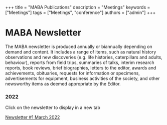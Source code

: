 +++
title = "MABA Publications"
description = "Meetings"
keywords = ["Meetings"]
tags = ["Meetings", "conference"]
authors = ["admin"]
+++

# MABA Newsletter

The MABA newsletter is produced annually or biannually depending on demand and content. It includes a range of items, such as natural history observations and new discoveries (e.g. life histories, caterpillars and adults, behaviour), reports from field trips, summaries of talks, interim research reports, book reviews, brief biographies, letters to the editor, awards and achievements, obituaries, requests for information or specimens, advertisements for equipment, business activities of the society, and other newsworthy items as deemed appropriate by the Editor. 

### 2022

Click on the newsletter to display in a new tab

[Newsletter #1 March 2022](https://docs.google.com/viewer?url=https://raw.githubusercontent.com/stiatragul/maba.org.au/master/documents/newsletter/20220301_Newsletter.pdf)
